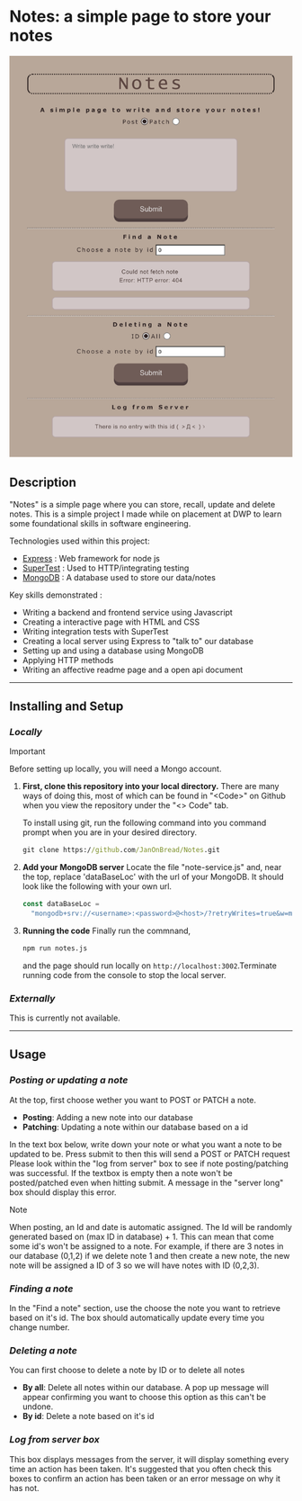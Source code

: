 # Notes: a simple page to store your notes

<img src="page.png" >

## Description

"Notes" is a simple page where you can store, recall, update and delete notes. This is a simple project I made while on placement at DWP to learn some foundational skills in software engineering.

Technologies used within this project:

- [Express](https://expressjs.com/) : Web framework for node js
- [SuperTest](https://www.npmjs.com/package/supertest) : Used to HTTP/integrating testing
- [MongoDB](https://www.mongodb.com/) : A database used to store our data/notes

Key skills demonstrated :

- Writing a backend and frontend service using Javascript
- Creating a interactive page with HTML and CSS
- Writing integration tests with SuperTest
- Creating a local server using Express to "talk to" our database
- Setting up and using a database using MongoDB
- Applying HTTP methods
- Writing an affective readme page and a open api document

---

## Installing and Setup

### _Locally_

> [!IMPORTANT]
> Before setting up locally, you will need a Mongo account.

1. **First, clone this repository into your local directory.**
   There are many ways of doing this, most of which can be found in "\<Code\>" on Github when you view the repository under the "\<\> Code" tab.

   To install using git, run the following command into you command prompt when you are in your desired directory.

   ```cmd
   git clone https://github.com/JanOnBread/Notes.git
   ```

1. **Add your MongoDB server**
   Locate the file "note-service.js" and, near the top, replace 'dataBaseLoc' with the url of your MongoDB.
   It should look like the following with your own url.

   ```javascript
   const dataBaseLoc =
     "mongodb+srv://<username>:<password>@<host>/?retryWrites=true&w=majority";
   ```

1. **Running the code**
   Finally run the commnand,

   ```cmd
   npm run notes.js
   ```

   and the page should run locally on `http://localhost:3002`.Terminate running code from the console to stop the local server.

### _Externally_

This is currently not available.

---

## Usage

### _Posting or updating a note_

At the top, first choose wether you want to POST or PATCH a note.

- **Posting**: Adding a new note into our database
- **Patching**: Updating a note within our database based on a id

In the text box below, write down your note or what you want a note to be updated to be. Press submit to then this will send a POST or PATCH request Please look within the "log from server" box to see if note posting/patching was successful.
If the textbox is empty then a note won't be posted/patched even when hitting submit. A message in the "server long" box should display this error.

> [!NOTE]
> When posting, an Id and date is automatic assigned. The Id will be randomly generated based on (max ID in database) + 1. This can mean that come some id's won't be assigned to a note. For example, if there are 3 notes in our database (0,1,2) if we delete note 1 and then create a new note, the new note will be assigned a ID of 3 so we will have notes with ID (0,2,3).

### _Finding a note_

In the "Find a note" section, use the choose the note you want to retrieve based on it's id. The box should automatically update every time you change number.

### _Deleting a note_

You can first choose to delete a note by ID or to delete all notes

- **By all**: Delete all notes within our database. A pop up message will appear confirming you want to choose this option as this can't be undone.
- **By id**: Delete a note based on it's id

### _Log from server box_

This box displays messages from the server, it will display something every time an action has been taken. It's suggested that you often check this boxes to confirm an action has been taken or an error message on why it has not.
